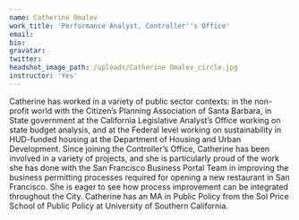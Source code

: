 ```yaml
---
name: Catherine Omalev
work_title: 'Performance Analyst, Controller''s Office'
email:
bio:
gravatar:
twitter:
headshot_image_path: /uploads/Catherine Omalev_circle.jpg
instructor: 'Yes'
---
```


Catherine has worked in a variety of public sector contexts: in the non-profit world with the Citizen’s Planning Association of Santa Barbara, in State government at the California Legislative Analyst’s Office working on state budget analysis, and at the Federal level working on sustainability in HUD-funded housing at the Department of Housing and Urban Development. Since joining the Controller’s Office, Catherine has been involved in a variety of projects, and she is particularly proud of the work she has done with the San Francisco Business Portal Team in improving the business permitting processes required for opening a new restaurant in San Francisco. She is eager to see how process improvement can be integrated throughout the City. Catherine has an MA in Public Policy from the Sol Price School of Public Policy at University of Southern California.